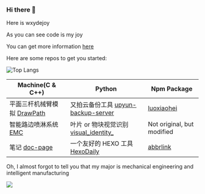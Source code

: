 ### Hi there 👋

Here is wxydejoy

As you can see code is my joy

You can get more information  [here](https://c.undf.top)

Here are some repos to get you started:

![Top Langs](https://github-readme-stats.vercel.app/api/top-langs/?username=wxydejoy&langs_count=10&layout=compact)



| Machine(C & C++)                                             | Python                                                       | Npm Package                                                  |
| ------------------------------------------------------------ | ------------------------------------------------------------ | ------------------------------------------------------------ |
| 平面三杆机械臂模拟 [DrawPath](https://github.com/wxydejoy/DrawPath) | 又拍云备份工具 [upyun-backup-server ](https://github.com/wxydejoy/upyun-backup-server) | [luoxiaohei](https://www.npmjs.com/package/live2d-widget-model-luoxiaohei) |
| 智能路边喷淋系统 [EMC](https://github.com/wxydejoy/EMC)      | 叶片 or 物块视觉识别[visual_identity_](https://github.com/wxydejoy/visual_identity_) | Not original, but modified                                   |
| 笔记 [doc-page](https://github.com/wxydejoy/doc-page)        | 一个友好的 HEXO 工具 [HexoDaily](https://github.com/wxydejoy/HexoDaily) | [abbrlink](https://www.npmjs.com/package/hexo-mod-abbrlink)  |

 Oh, I almost forgot to tell you that my major is mechanical engineering and intelligent manufacturing

 <img src="https://user-images.githubusercontent.com/81625961/147847145-e01a6c89-a917-4495-96d0-c94f0aadcc3b.gif"  />

